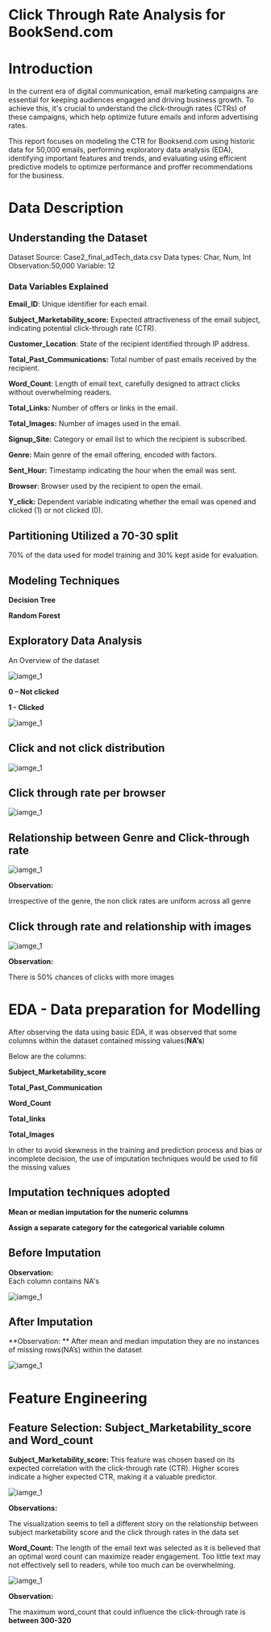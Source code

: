 # Click Through Rate Analysis for BookSend.com



# Introduction

In the current era of digital communication, email marketing campaigns are essential for keeping audiences engaged and driving business growth. To achieve this, it's crucial to understand the click-through rates (CTRs) of these campaigns, which help optimize future emails and inform advertising rates.  

This report focuses on modeling the CTR for Booksend.com using historic data for 50,000 emails, performing exploratory data analysis (EDA), identifying important features and trends, and evaluating using efficient predictive models to optimize performance and proffer recommendations for the business.



# Data Description 

## Understanding the Dataset
Dataset Source: Case2_final_adTech_data.csv
Data types: Char, Num, Int
Observation:50,000
Variable: 12

### Data Variables Explained
**Email_ID**: Unique identifier for each email.

**Subject_Marketability_score:** Expected attractiveness of the email subject, indicating potential click-through rate (CTR).

**Customer_Location**: State of the recipient identified through IP address.

**Total_Past_Communications:** Total number of past emails received by the recipient.

**Word_Count**: Length of email text, carefully designed to attract clicks without overwhelming readers.

**Total_Links:** Number of offers or links in the email.

**Total_Images:** Number of images used in the email.

**Signup_Site:** Category or email list to which the recipient is subscribed.

**Genre:** Main genre of the email offering, encoded with factors.

**Sent_Hour:** Timestamp indicating the hour when the email was sent.

**Browser**: Browser used by the recipient to open the email.

**Y_click:** Dependent variable indicating whether the email was opened and clicked (1) or not clicked (0).



## Partitioning Utilized a 70-30 split
70% of the data used for model training and 30% kept aside for evaluation.

## Modeling Techniques
**Decision Tree**

**Random Forest**

## Exploratory Data Analysis

An Overview of the dataset

![iamge_1](./images/image2.png)


**0 – Not clicked**

**1 - Clicked**

![iamge_1](./images/image3.png)


## Click and not click distribution

![iamge_1](./images/image4.png)


## Click through rate per browser

![iamge_1](./images/image5.png)

## Relationship between Genre and Click-through rate

![iamge_1](./images/image6.png)


**Observation:** 

Irrespective of the genre, the non click rates are uniform across all genre

## Click through rate and relationship with images 

![iamge_1](./images/image7.png)

**Observation:** 

There is 50% chances of clicks with more images


# EDA - Data preparation for Modelling

After observing the data using basic EDA, it was observed that some columns within the dataset contained missing values(**NA’s**)

Below are the columns:

**Subject_Marketability_score**

**Total_Past_Communication**

**Word_Count**

**Total_links**

**Total_Images**

In other to avoid skewness in the training and prediction process and bias or incomplete decision, the use of imputation techniques would be used to fill the missing values

## Imputation techniques adopted 

**Mean or median imputation for the numeric columns**

**Assign a separate category for the categorical variable column**

## Before Imputation

**Observation:**  
Each column contains NA's

![iamge_1](./images/image8.png)


## After Imputation
**Observation: ** After mean and median imputation they are no instances of missing rows(NA’s) within the dataset


![iamge_1](./images/image9.png)


# Feature Engineering

## Feature Selection: Subject_Marketability_score and Word_count

**Subject_Marketability_score:** This feature was chosen based on its expected correlation with the click-through rate (CTR). 
Higher scores indicate a higher expected CTR, making it a valuable predictor.

![iamge_1](./images/image10.png)


**Observations:**

The visualization seems to tell a different story on the relationship between subject marketability score and the click through rates in the data set


**Word_Count:** The length of the email text was selected as it is believed that an optimal word count can maximize reader engagement. 
Too little text may not effectively sell to readers, while too much can be overwhelming.

![iamge_1](./images/image11.png)

**Observation:**

The maximum word_count that could influence the click-through rate is **between 300-320**























